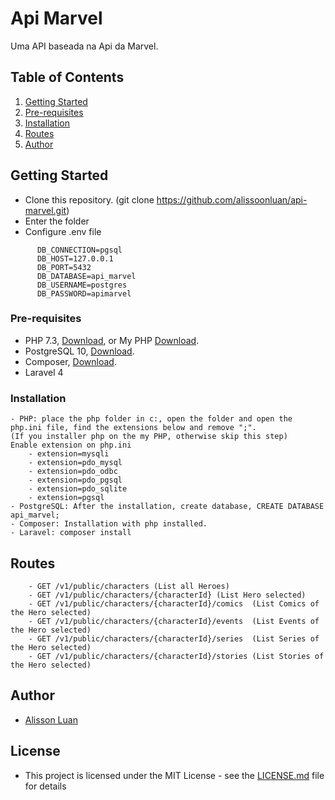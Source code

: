
# Api Marvel

Uma API baseada na Api da Marvel.

## Table of Contents
1. [Getting Started](#gettingStarted)
2. [Pre-requisites](#preRequisites)
3. [Installation](#installation)
4. [Routes](#routes)
5. [Author](#author)


<a name="gettingStarted"/></a>
## Getting Started
  - Clone this repository. (git clone https://github.com/alissoonluan/api-marvel.git)
  - Enter the folder
  - Configure .env file
  ```
        DB_CONNECTION=pgsql
        DB_HOST=127.0.0.1
        DB_PORT=5432
        DB_DATABASE=api_marvel
        DB_USERNAME=postgres
        DB_PASSWORD=apimarvel
```

<a name="preRequisites"/></a>
### Pre-requisites
  - PHP 7.3, <a href="https://windows.php.net/downloads/releases/php-7.3.25-nts-Win32-VC15-x64.zip">Download</a>, or My PHP <a href="https://wetransfer.com/downloads/eda06f86ea1b02fd5763e8695ce34c5a20201129223605/05969ceda67e89b0202cce34cfac727b20201129223621/4c6d1b?utm_campaign=WT_email_tracking&utm_content=general&utm_medium=download_button&utm_source=notify_recipient_email">Download</a>. 
  - PostgreSQL 10, <a href="https://windows.php.net/downloads/releases/php-7.3.25-nts-Win32-VC15-x64.zip">Download</a>.
  - Composer, <a href="https://getcomposer.org/Composer-Setup.exe">Download</a>.
  - Laravel 4
  
### Installation
    - PHP: place the php folder in c:, open the folder and open the php.ini file, find the extensions below and remove ";".
    (If you installer php on the my PHP, otherwise skip this step)
    Enable extension on php.ini
        - extension=mysqli
        - extension=pdo_mysql
        - extension=pdo_odbc
        - extension=pdo_pgsql
        - extension=pdo_sqlite
        - extension=pgsql
    - PostgreSQL: After the installation, create database, CREATE DATABASE api_marvel;
    - Composer: Installation with php installed.
    - Laravel: composer install
		
<a name="routes"/></a>
## Routes	
        - GET /v1/public/characters (List all Heroes)
        - GET /v1/public/characters/{characterId} (List Hero selected)
        - GET /v1/public/characters/{characterId}/comics  (List Comics of the Hero selected)
        - GET /v1/public/characters/{characterId}/events  (List Events of the Hero selected)
        - GET /v1/public/characters/{characterId}/series  (List Series of the Hero selected)
        - GET /v1/public/characters/{characterId}/stories (List Stories of the Hero selected)  

<a name="author"/></a>
## Author
  - [Alisson Luan](https://br.linkedin.com/in/alissoonluan)

## License
   - This project is licensed under the MIT License - see the [LICENSE.md](LICENSE.md) file for details  
